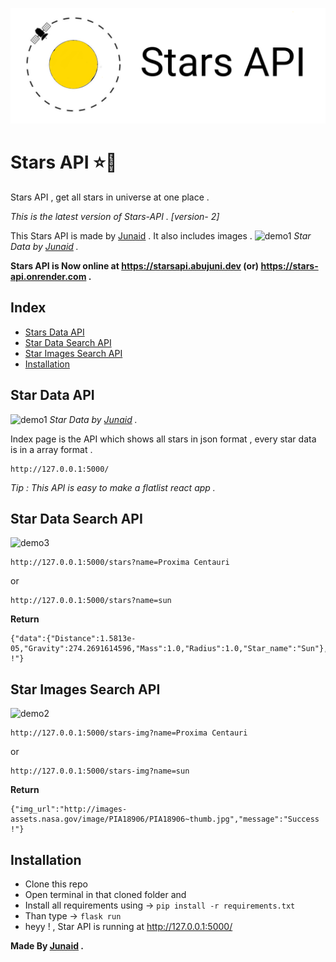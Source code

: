 ![logo](./logo.png)
# Stars API ⭐🌟
Stars API , get all stars in universe at one place .

_This is the latest version of Stars-API . [version- 2]_

This Stars API is made by [Junaid](https://www.abujuni.dev) . It also includes images .
![demo1](https://i.ibb.co/3fgSsfz/2846f3d21b0c.png)
_Star Data by [Junaid](https://www.abujuni.dev) ._

**Stars API is Now online at https://starsapi.abujuni.dev (or) https://stars-api.onrender.com .**

## Index

- [Stars Data API](#star-data-api)
- [Star Data Search API](#star-data-search-api)
- [Star Images Search API](#star-images-search-api)
- [Installation](#installation)

## Star Data API
![demo1](https://i.ibb.co/3fgSsfz/2846f3d21b0c.png)
_Star Data by [Junaid](https://www.abujuni.dev) ._

Index page is the API which shows all stars in json format , every star data is in a array format .

```
http://127.0.0.1:5000/
```

_Tip : This API is easy to make a flatlist react app ._

## Star Data Search API
![demo3](https://i.ibb.co/cDnL3WT/01ed951737e5.png)


```
http://127.0.0.1:5000/stars?name=Proxima Centauri
```

or

```
http://127.0.0.1:5000/stars?name=sun
```

**Return**

```
{"data":{"Distance":1.5813e-05,"Gravity":274.2691614596,"Mass":1.0,"Radius":1.0,"Star_name":"Sun"},"message":"Success !"}
```

## Star Images Search API

![demo2](https://i.ibb.co/r6dT5SS/49d466e80992.png)

```
http://127.0.0.1:5000/stars-img?name=Proxima Centauri
```

or

```
http://127.0.0.1:5000/stars-img?name=sun
```

**Return**

```
{"img_url":"http://images-assets.nasa.gov/image/PIA18906/PIA18906~thumb.jpg","message":"Success !"}
```

## Installation

- Clone this repo
- Open terminal in that cloned folder and
- Install all requirements using -> `pip install -r requirements.txt`
- Than type -> `flask run`
- heyy ! , Star API is running at http://127.0.0.1:5000/

**Made By [Junaid](https://www.abujuni.dev) .**
